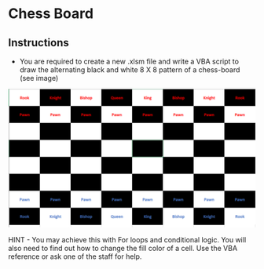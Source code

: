 # Chess Board

## Instructions

* You are required to create a new .xlsm file and write a VBA script to draw the alternating black and white 8 X 8 pattern of a chess-board (see image)

![Chessboard Pattern](Images/ChessBoard.png)

HINT - You may achieve this with For loops and conditional logic. You will also need to find out how to change the fill color of a cell. Use the VBA reference or ask one of the staff for help.
  